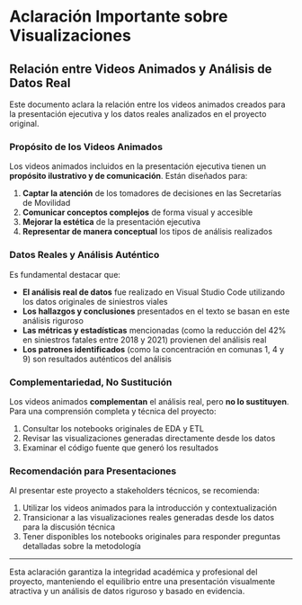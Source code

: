 # Aclaración Importante sobre Visualizaciones

## Relación entre Videos Animados y Análisis de Datos Real

Este documento aclara la relación entre los videos animados creados para la presentación ejecutiva y los datos reales analizados en el proyecto original.

### Propósito de los Videos Animados

Los videos animados incluidos en la presentación ejecutiva tienen un **propósito ilustrativo y de comunicación**. Están diseñados para:

1. **Captar la atención** de los tomadores de decisiones en las Secretarías de Movilidad
2. **Comunicar conceptos complejos** de forma visual y accesible
3. **Mejorar la estética** de la presentación ejecutiva
4. **Representar de manera conceptual** los tipos de análisis realizados

### Datos Reales y Análisis Auténtico

Es fundamental destacar que:

- **El análisis real de datos** fue realizado en Visual Studio Code utilizando los datos originales de siniestros viales
- **Los hallazgos y conclusiones** presentados en el texto se basan en este análisis riguroso
- **Las métricas y estadísticas** mencionadas (como la reducción del 42% en siniestros fatales entre 2018 y 2021) provienen del análisis real
- **Los patrones identificados** (como la concentración en comunas 1, 4 y 9) son resultados auténticos del análisis

### Complementariedad, No Sustitución

Los videos animados **complementan** el análisis real, pero **no lo sustituyen**. Para una comprensión completa y técnica del proyecto:

1. Consultar los notebooks originales de EDA y ETL
2. Revisar las visualizaciones generadas directamente desde los datos
3. Examinar el código fuente que generó los resultados

### Recomendación para Presentaciones

Al presentar este proyecto a stakeholders técnicos, se recomienda:

1. Utilizar los videos animados para la introducción y contextualización
2. Transicionar a las visualizaciones reales generadas desde los datos para la discusión técnica
3. Tener disponibles los notebooks originales para responder preguntas detalladas sobre la metodología

---

Esta aclaración garantiza la integridad académica y profesional del proyecto, manteniendo el equilibrio entre una presentación visualmente atractiva y un análisis de datos riguroso y basado en evidencia.
